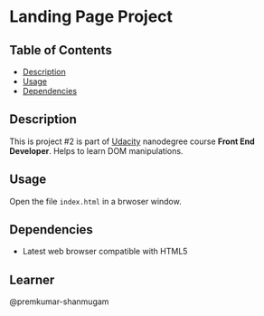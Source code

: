 # Landing Page Project

## Table of Contents

- [Description](#description)
- [Usage](#usage)
- [Dependencies](#dependencies)

## Description

This is project #2 is part of [Udacity](https://udacity.com) nanodegree course **Front End Developer**. Helps to learn DOM manipulations.

## Usage

Open the file `index.html` in a brwoser window.

## Dependencies

- Latest web browser compatible with HTML5

## Learner

@premkumar-shanmugam